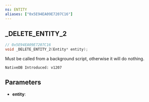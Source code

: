 ```yaml
---
ns: ENTITY
aliases: ["0x5E94EA09E7207C16"]
---
```

## _DELETE_ENTITY_2

```c
// 0x5E94EA09E7207C16
void _DELETE_ENTITY_2(Entity* entity);
```

Must be called from a background script, otherwise it will do nothing.

```
NativeDB Introduced: v1207
```

## Parameters
* **entity**:
